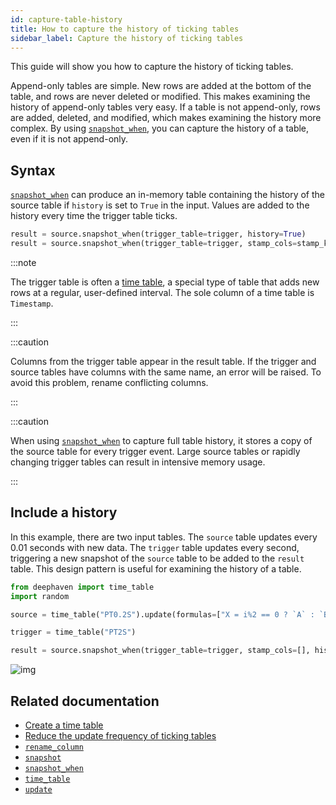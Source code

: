 ```yaml
---
id: capture-table-history
title: How to capture the history of ticking tables
sidebar_label: Capture the history of ticking tables
---
```


This guide will show you how to capture the history of ticking tables.

Append-only tables are simple. New rows are added at the bottom of the table, and rows are never deleted or modified. This makes examining the history of append-only tables very easy. If a table is not append-only, rows are added, deleted, and modified, which makes examining the history more complex. By using [`snapshot_when`](../reference/table-operations/snapshot/snapshot-when.md), you can capture the history of a table, even if it is not append-only.

## Syntax

[`snapshot_when`](../reference/table-operations/snapshot/snapshot-when.md) can produce an in-memory table containing the history of the source table if `history` is set to `True` in the input. Values are added to the history every time the trigger table ticks.

```python syntax
result = source.snapshot_when(trigger_table=trigger, history=True)
result = source.snapshot_when(trigger_table=trigger, stamp_cols=stamp_keys, history=True)
```

:::note

The trigger table is often a [time table](../reference/table-operations/create/timeTable.md), a special type of table that adds new rows at a regular, user-defined interval. The sole column of a time table is `Timestamp`.

:::

:::caution

Columns from the trigger table appear in the result table. If the trigger and source tables have columns with the same name, an error will be raised. To avoid this problem, rename conflicting columns.

:::

:::caution

When using [`snapshot_when`](../reference/table-operations/snapshot/snapshot.md) to capture full table history, it stores a copy of the source table for every trigger event. Large source tables or rapidly changing trigger tables can result in intensive memory usage.

:::

## Include a history

In this example, there are two input tables. The `source` table updates every 0.01 seconds with new data. The `trigger` table updates every second, triggering a new snapshot of the `source` table to be added to the `result` table. This design pattern is useful for examining the history of a table.

```python ticking-table order=null
from deephaven import time_table
import random

source = time_table("PT0.2S").update(formulas=["X = i%2 == 0 ? `A` : `B`", "Y = (int)random.randint(0, 100)", "Z = sqrt(Y)"]).last_by(by=["X"])

trigger = time_table("PT2S")

result = source.snapshot_when(trigger_table=trigger, stamp_cols=[], history=True)
```

![img](../assets/how-to/snapshot-when-history.gif)

## Related documentation

- [Create a time table](../how-to-guides/time-table.md)
- [Reduce the update frequency of ticking tables](./reduce-update-frequency.md)
- [`rename_column`](../reference/table-operations/select/rename-columns.md)
- [`snapshot`](../reference/table-operations/snapshot/snapshot.md)
- [`snapshot_when`](../reference/table-operations/snapshot/snapshot-when.md)
- [`time_table`](../reference/table-operations/create/timeTable.md)
- [`update`](../reference/table-operations/select/update.md)
